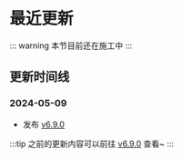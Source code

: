 # 最近更新

::: warning
本节目前还在施工中
:::

## 更新时间线

### 2024-05-09

- 发布 [v6.9.0](./v6.9.0.md)

:::tip
之前的更新内容可以前往 [v6.9.0](./v6.9.0.md) 查看~
:::
